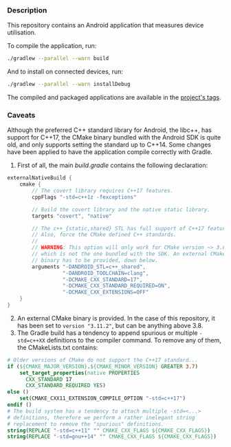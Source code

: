 ### Description

This repository contains an Android application that measures device utilisation.

To compile the application, run:

```bash
./gradlew --parallel --warn build
```

And to install on connected devices, run:

```bash
./gradlew --parallel --warn installDebug
```

The compiled and packaged applications are available in the [project's tags](https://gitlab.ethz.ch/klopottb/android/tags).

### Caveats

Although the preferred C++ standard library for Android, the libc++, has support for C++17, the CMake binary bundled with the Android SDK is quite old, and only supports setting the standard up to C++14. Some changes have been applied to have the application compile correctly with Gradle.

1. First of all, the main *build.gradle* contains the following declaration:
  ```gradle
  externalNativeBuild {
      cmake {
          // The covert library requires C++17 features.
          cppFlags "-std=c++1z -fexceptions"

          // Build the covert library and the native static library.
          targets "covert", "native"

          // The c++_{static,shared} STL has full support of C++17 features.
          // Also, force the CMake defined C++ standards.
          // 
          // WARNING: This option will only work for CMake version ~> 3.8, 
          // which is not the one bundled with the SDK. An external CMake
          // binary has to be provided, down below.
          arguments "-DANDROID_STL=c++_shared",
                    "-DANDROID_TOOLCHAIN=clang",
                    "-DCMAKE_CXX_STANDARD=17",
                    "-DCMAKE_CXX_STANDARD_REQUIRED=ON",
                    "-DCMAKE_CXX_EXTENSIONS=OFF"
      }
  }
  ```
2. An external CMake binary is provided. In the case of this repository, it has been set to `version "3.11.2"`, but can be anything above 3.8.
3. The Gradle build has a tendency to append spurious or multiple `-std=c++XX` definitions to the compiler command. To remove any of them, the CMakeLists.txt contains:
  ```cmake
  # Older versions of CMake do not support the C++17 standard...
  if (${CMAKE_MAJOR_VERSION}.${CMAKE_MINOR_VERSION} GREATER 3.7)
      set_target_properties(native PROPERTIES
        CXX_STANDARD 17
        CXX_STANDARD_REQUIRED YES)
  else ()
      set(CMAKE_CXX11_EXTENSION_COMPILE_OPTION "-std=c++17")
  endif ()
  # The build system has a tendency to attach multiple -std=<...>
  # definitions, therefore we perform a rather inelegant string
  # replacement to remove the "spurious" definitions.
  string(REPLACE "-std=c++11" "" CMAKE_CXX_FLAGS ${CMAKE_CXX_FLAGS})
  string(REPLACE "-std=gnu++14" "" CMAKE_CXX_FLAGS ${CMAKE_CXX_FLAGS})
  ```
